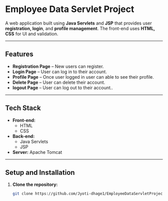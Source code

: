 # **Employee Data Servlet Project**

A web application built using **Java Servlets** and **JSP** that provides user **registration, login**, and **profile management**. The front-end uses **HTML, CSS** for UI and validation.

---

## **Features**
- **Registration Page** – New users can register.  
- **Login Page** – User can log in to their account.  
- **Profile Page** – Once user logged in user can able to see their profile.
- **Delete Page** – User can delete their account.  
- **logout Page** – User can log out to their account..

---
## **Tech Stack**
- **Front-end:**  
  - HTML  
  - CSS  
- **Back-end:**  
  - Java Servlets  
  - JSP  
- **Server:** Apache Tomcat

---

## **Setup and Installation**
1. **Clone the repository:**
   ```bash
   git clone https://github.com/Jyoti-dhage1/EmployeeDataServletProject.git
